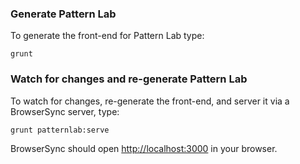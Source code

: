 ### Generate Pattern Lab

To generate the front-end for Pattern Lab type:

    grunt

### Watch for changes and re-generate Pattern Lab

To watch for changes, re-generate the front-end, and server it via a BrowserSync server,  type:

    grunt patternlab:serve

BrowserSync should open [http://localhost:3000](http://localhost:3000) in your browser.
